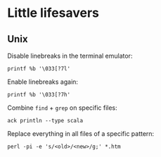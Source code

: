 # Little lifesavers

## Unix

Disable linebreaks in the terminal emulator:

    printf %b '\033[?7l'

Enable linebreaks again:

    printf %b '\033[?7h'
	
Combine `find` + `grep` on specific files:

    ack println --type scala
	
Replace everything in all files of a specific pattern:

    perl -pi -e 's/<old>/<new>/g;' *.htm
	
